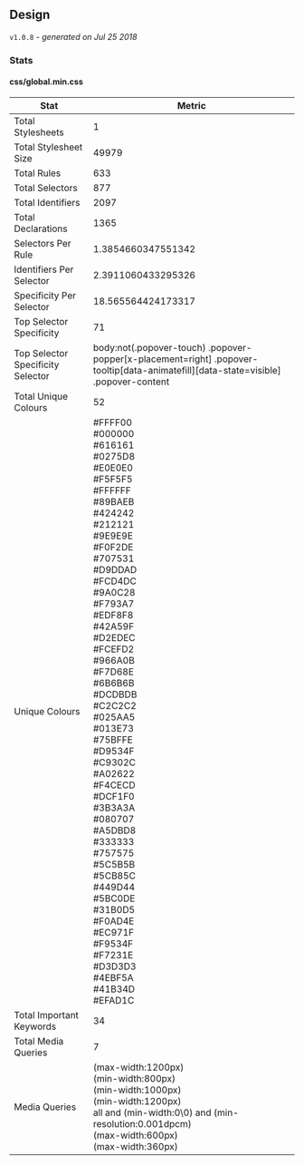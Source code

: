 ## Design
`v1.0.8` - *generated on Jul 25 2018*
### Stats
#### css/global.min.css
|Stat|Metric|
|---|---|
|Total Stylesheets|1|
|Total Stylesheet Size|49979|
|Total Rules|633|
|Total Selectors|877|
|Total Identifiers|2097|
|Total Declarations|1365|
|Selectors Per Rule|1.3854660347551342|
|Identifiers Per Selector|2.3911060433295326|
|Specificity Per Selector|18.565564424173317|
|Top Selector Specificity|71|
|Top Selector Specificity Selector|body:not(.popover-touch) .popover-popper[x-placement=right] .popover-tooltip[data-animatefill][data-state=visible] .popover-content|
|Total Unique Colours|52|
|Unique Colours|#FFFF00<br/>#000000<br/>#616161<br/>#0275D8<br/>#E0E0E0<br/>#F5F5F5<br/>#FFFFFF<br/>#89BAEB<br/>#424242<br/>#212121<br/>#9E9E9E<br/>#F0F2DE<br/>#707531<br/>#D9DDAD<br/>#FCD4DC<br/>#9A0C28<br/>#F793A7<br/>#EDF8F8<br/>#42A59F<br/>#D2EDEC<br/>#FCEFD2<br/>#966A0B<br/>#F7D68E<br/>#6B6B6B<br/>#DCDBDB<br/>#C2C2C2<br/>#025AA5<br/>#013E73<br/>#75BFFE<br/>#D9534F<br/>#C9302C<br/>#A02622<br/>#F4CECD<br/>#DCF1F0<br/>#3B3A3A<br/>#080707<br/>#A5DBD8<br/>#333333<br/>#757575<br/>#5C5B5B<br/>#5CB85C<br/>#449D44<br/>#5BC0DE<br/>#31B0D5<br/>#F0AD4E<br/>#EC971F<br/>#F9534F<br/>#F7231E<br/>#D3D3D3<br/>#4EBF5A<br/>#41B34D<br/>#EFAD1C|
|Total Important Keywords|34|
|Total Media Queries|7|
|Media Queries|(max-width:1200px)<br/>(min-width:800px)<br/>(min-width:1000px)<br/>(min-width:1200px)<br/>all and (min-width:0\0) and (min-resolution:0.001dpcm)<br/>(max-width:600px)<br/>(max-width:360px)|